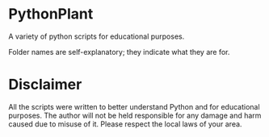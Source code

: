# PythonPlant
A variety of python scripts for educational purposes.

Folder names are self-explanatory; they indicate what they are for.

# Disclaimer
All the scripts were written to better understand Python and for educational purposes. The author will not be held responsible for any damage and harm caused due to misuse of it. Please respect the local laws of your area.
